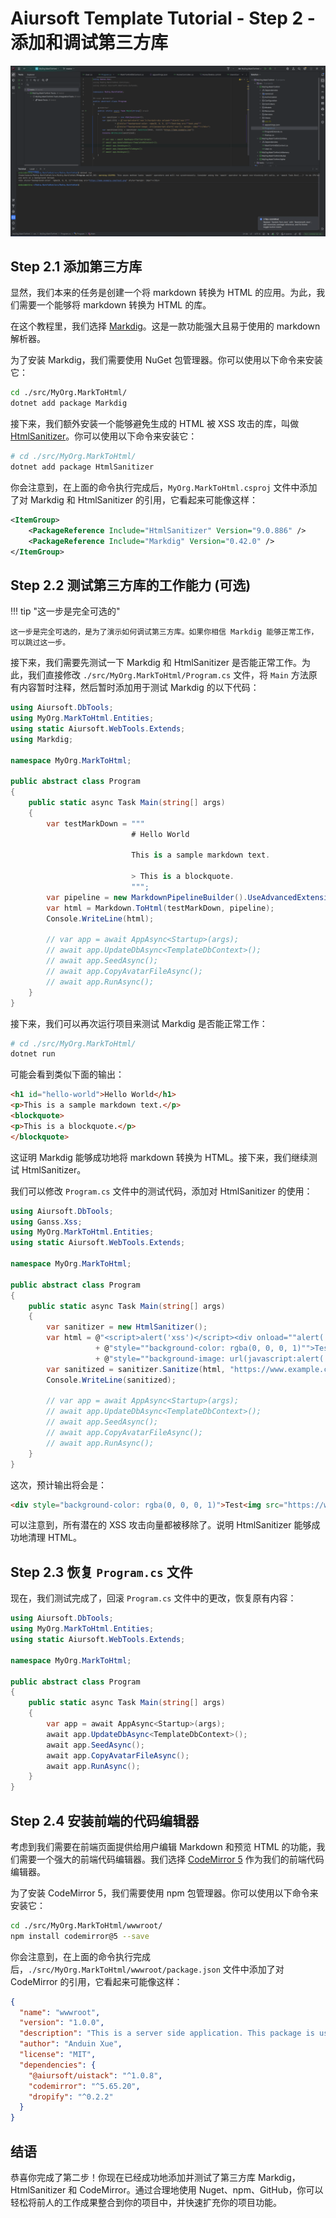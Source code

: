 # Aiursoft Template Tutorial - Step 2 - 添加和调试第三方库

![rider-verify](./assets/rider-verify.png)

## Step 2.1 添加第三方库

显然，我们本来的任务是创建一个将 markdown 转换为 HTML 的应用。为此，我们需要一个能够将 markdown 转换为 HTML 的库。

在这个教程里，我们选择 [Markdig](https://github.com/xoofx/markdig)。这是一款功能强大且易于使用的 markdown 解析器。

为了安装 Markdig，我们需要使用 NuGet 包管理器。你可以使用以下命令来安装它：

```bash title="安装 Markdig"
cd ./src/MyOrg.MarkToHtml/
dotnet add package Markdig
```

接下来，我们额外安装一个能够避免生成的 HTML 被 XSS 攻击的库，叫做 [HtmlSanitizer](https://github.com/mganss/HtmlSanitizer)。你可以使用以下命令来安装它：

```bash title="安装 HtmlSanitizer"
# cd ./src/MyOrg.MarkToHtml/
dotnet add package HtmlSanitizer
```

你会注意到，在上面的命令执行完成后，`MyOrg.MarkToHtml.csproj` 文件中添加了对 Markdig 和 HtmlSanitizer 的引用，它看起来可能像这样：

```xml title="MyOrg.MarkToHtml.csproj"
<ItemGroup>
    <PackageReference Include="HtmlSanitizer" Version="9.0.886" />
    <PackageReference Include="Markdig" Version="0.42.0" />
</ItemGroup>
```

## Step 2.2 测试第三方库的工作能力 (可选)

!!! tip "这一步是完全可选的"

    这一步是完全可选的，是为了演示如何调试第三方库。如果你相信 Markdig 能够正常工作，可以跳过这一步。

接下来，我们需要先测试一下 Markdig 和 HtmlSanitizer 是否能正常工作。为此，我们直接修改 `./src/MyOrg.MarkToHtml/Program.cs` 文件，将 `Main` 方法原有内容暂时注释，然后暂时添加用于测试 Markdig 的以下代码：

```csharp title="测试 Markdig，Program.cs"
using Aiursoft.DbTools;
using MyOrg.MarkToHtml.Entities;
using static Aiursoft.WebTools.Extends;
using Markdig;

namespace MyOrg.MarkToHtml;

public abstract class Program
{
    public static async Task Main(string[] args)
    {
        var testMarkDown = """
                           # Hello World

                           This is a sample markdown text.

                           > This is a blockquote.
                           """;
        var pipeline = new MarkdownPipelineBuilder().UseAdvancedExtensions().Build();
        var html = Markdown.ToHtml(testMarkDown, pipeline);
        Console.WriteLine(html);

        // var app = await AppAsync<Startup>(args);
        // await app.UpdateDbAsync<TemplateDbContext>();
        // await app.SeedAsync();
        // await app.CopyAvatarFileAsync();
        // await app.RunAsync();
    }
}
```

接下来，我们可以再次运行项目来测试 Markdig 是否能正常工作：

```bash
# cd ./src/MyOrg.MarkToHtml/
dotnet run
```

可能会看到类似下面的输出：

```html title="Markdig 输出"
<h1 id="hello-world">Hello World</h1>
<p>This is a sample markdown text.</p>
<blockquote>
<p>This is a blockquote.</p>
</blockquote>
```

这证明 Markdig 能够成功地将 markdown 转换为 HTML。接下来，我们继续测试 HtmlSanitizer。

我们可以修改 `Program.cs` 文件中的测试代码，添加对 HtmlSanitizer 的使用：

```csharp title="测试 HtmlSanitizer，Program.cs"
using Aiursoft.DbTools;
using Ganss.Xss;
using MyOrg.MarkToHtml.Entities;
using static Aiursoft.WebTools.Extends;

namespace MyOrg.MarkToHtml;

public abstract class Program
{
    public static async Task Main(string[] args)
    {
        var sanitizer = new HtmlSanitizer();
        var html = @"<script>alert('xss')</script><div onload=""alert('xss')"""
                   + @"style=""background-color: rgba(0, 0, 0, 1)"">Test<img src=""test.png"""
                   + @"style=""background-image: url(javascript:alert('xss')); margin: 10px""></div>";
        var sanitized = sanitizer.Sanitize(html, "https://www.example.com");
        Console.WriteLine(sanitized);

        // var app = await AppAsync<Startup>(args);
        // await app.UpdateDbAsync<TemplateDbContext>();
        // await app.SeedAsync();
        // await app.CopyAvatarFileAsync();
        // await app.RunAsync();
    }
}
```

这次，预计输出将会是：

```html title="HtmlSanitizer 输出"
<div style="background-color: rgba(0, 0, 0, 1)">Test<img src="https://www.example.com/test.png" style="margin: 10px"></div>
```

可以注意到，所有潜在的 XSS 攻击向量都被移除了。说明 HtmlSanitizer 能够成功地清理 HTML。

## Step 2.3 恢复 `Program.cs` 文件

现在，我们测试完成了，回滚 `Program.cs` 文件中的更改，恢复原有内容：

```csharp title="恢复 Program.cs"
using Aiursoft.DbTools;
using MyOrg.MarkToHtml.Entities;
using static Aiursoft.WebTools.Extends;

namespace MyOrg.MarkToHtml;

public abstract class Program
{
    public static async Task Main(string[] args)
    {
        var app = await AppAsync<Startup>(args);
        await app.UpdateDbAsync<TemplateDbContext>();
        await app.SeedAsync();
        await app.CopyAvatarFileAsync();
        await app.RunAsync();
    }
}
```

## Step 2.4 安装前端的代码编辑器

考虑到我们需要在前端页面提供给用户编辑 Markdown 和预览 HTML 的功能，我们需要一个强大的前端代码编辑器。我们选择 [CodeMirror 5](https://codemirror.net/) 作为我们的前端代码编辑器。

为了安装 CodeMirror 5，我们需要使用 npm 包管理器。你可以使用以下命令来安装它：

```bash title="安装 CodeMirror 5"
cd ./src/MyOrg.MarkToHtml/wwwroot/
npm install codemirror@5 --save
```

你会注意到，在上面的命令执行完成后，`./src/MyOrg.MarkToHtml/wwwroot/package.json` 文件中添加了对 CodeMirror 的引用，它看起来可能像这样：

```json title="package.json"
{
  "name": "wwwroot",
  "version": "1.0.0",
  "description": "This is a server side application. This package is used to host the static files.",
  "author": "Anduin Xue",
  "license": "MIT",
  "dependencies": {
    "@aiursoft/uistack": "^1.0.8",
    "codemirror": "^5.65.20",
    "dropify": "^0.2.2"
  }
}
```

## 结语

恭喜你完成了第二步！你现在已经成功地添加并测试了第三方库 Markdig， HtmlSanitizer 和 CodeMirror。通过合理地使用 Nuget、npm、GitHub，你可以轻松将前人的工作成果整合到你的项目中，并快速扩充你的项目功能。
